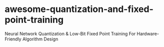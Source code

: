 # awesome-quantization-and-fixed-point-training
Neural Network Quantization &amp; Low-Bit Fixed Point Training For Hardware-Friendly Algorithm Design
